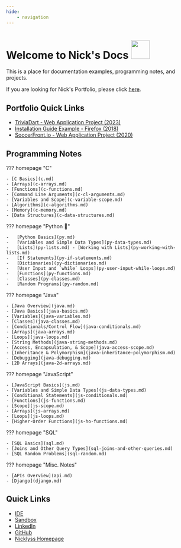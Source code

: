 ```yaml
---
hide:
    - navigation
---
```


# Welcome to Nick's Docs <img class="books" src="https://cdn.nickplatt.dev/files/Docs/books2.png" height="50 !important">

This is a place for documentation examples, programming notes, and projects.

If you are looking for Nick's Portfolio, please click
<u>[here](portfolio.md)</u>.

## Portfolio Quick Links

-   [TriviaDart - Web Application Project (2023)](https://triviadart.com)
-   [Installation Guide Example - Firefox (2018)](https://cdn.nickplatt.dev/files/Misc/Firefox%20Instructional%20Guide%20-%20Nick%20Platt.pdf)
-   [SoccerFront.io - Web Application Project (2020)](https://soccerfront.io)

## Programming Notes

??? homepage "C"

    - [C Basics](c.md)
    - [Arrays](c-arrays.md)
    - [Functions](c-functions.md)
    - [Command Line Arguments](c-cl-arguments.md)
    - [Variables and Scope](c-variable-scope.md)
    - [Algorithms](c-algorithms.md)
    - [Memory](c-memory.md)
    - [Data Structures](c-data-structures.md)

??? homepage "Python :snake:"

    -   [Python Basics](py.md)
    -   [Variables and Simple Data Types](py-data-types.md)
    -   [Lists](py-lists.md) - [Working with Lists](py-working-with-lists.md)
    -   [If Statements](py-if-statements.md)
    -   [Dictionaries](py-dictionaries.md)
    -   [User Input and `while` Loops](py-user-input-while-loops.md)
    -   [Functions](py-functions.md)
    -   [Classes](py-classes.md)
    -   [Random Programs](py-random.md)

??? homepage "Java"

    - [Java Overview](java.md)
    - [Java Basics](java-basics.md)
    - [Variables](java-variables.md)
    - [Classes](java-classes.md)
    - [Conditionals/Control Flow](java-conditionals.md)
    - [Arrays](java-arrays.md)
    - [Loops](java-loops.md)
    - [String Methods](java-string-methods.md)
    - [Access, Encapsulation, & Scope](java-access-scope.md)
    - [Inheritance & Polymorphism](java-inheritance-polymorphism.md)
    - [Debugging](java-debugging.md)
    - [2D Arrays](java-2d-arrays.md)

??? homepage "JavaScript"

    - [JavaScript Basics](js.md)
    - [Variables and Simple Data Types](js-data-types.md)
    - [Conditional Statements](js-conditionals.md)
    - [Functions](js-functions.md)
    - [Scope](js-scope.md)
    - [Arrays](js-arrays.md)
    - [Loops](js-loops.md)
    - [Higher-Order Functions](js-ho-functions.md)

??? homepage "SQL"

    - [SQL Basics](sql.md)
    - [Joins and Other Query Types](sql-joins-and-other-queries.md)
    - [SQL Random Problems](sql-random.md)

??? homepage "Misc. Notes"

    - [APIs Overview](api.md)
    - [Django](django.md)

## Quick Links

-   [IDE](https://vscode.dev/)
-   [Sandbox](https://sandbox.cs50.io)
-   [LinkedIn](https://www.linkedin.com/in/nicholas-platt/)
-   [GitHub](https://github.com/tpbnick)
-   [Nicklyss Homepage](https://nicklyss.com)
